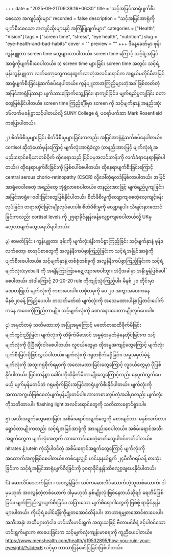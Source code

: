 +++
date = "2025-09-21T09:39:16+06:30"
title = 'သင့်အမြင်အာရုံပျက်စီးစေသော အကျင့်ဆိုးများ'
recorded = false
description = "သင့်အမြင်အာရုံကိုပျက်စီးစေသော အကျင့်ဆိုးများနှင့် အကြံပြုချက်များ"
categories = ["Health", "Vision"]
tags = ["screen time", "stress", "eye health", "nutrition"]
slug = "eye-health-and-bad-habits"
cover = ""
preview = ""
+++
ဒီနေ့ခေတ်မှာ ဖုန်းကွန်ပျူတာ screen time တွေများလာပါတယ်။ screen time ကြောင့် သင့်ရဲ့အမြင်အာရုံကိုပျက်စီးစေပါတယ်။
၁) screen time များခြင်း
screen time အတွင်း သင့်ရဲ့ဖုန်းကွန်ပျူတာ လက်တော့တွေကနေထွက်လာတဲ့အလင်းရောင်က အရွယ်မတိုင်မီအမြင်အာရုံပျက်စီးခြင်းနဲ့ဆက်စပ်နေပါတယ်။ ကွန်ပျူတာအကြည့်များတဲ့အခါဖြစ်တတ်တဲ့အမြင်အာရုံပြဿနာ မျက်သားခြောက်သွေ့ခြင်း၊ နာကျင်ခြင်း၊ မျက်ရည်ပူကျခြင်း စတာတွေဖြစ်နိုင်ပါတယ်။
screen time ကြည့်ချိန်မှာ screen ကို သင့်မျက်နှာနဲ့ အနည်းဆုံး ၁၆လက်မခန့်ခွာသင့်ပါတယ်လို့ SUNY College ရဲ့ ပရော်ဖက်ဆာ Mark Rosenfield ကပြောပါတယ်။

၂) စိတ်ဖိစီးမှုများခြင်း
စိတ်ဖိစီးမှုများခြင်းကလည်း အမြင်အာရုံနဲ့ဆက်စပ်နေပါတယ်။ cortisol ဆိုတဲ့ဟော်မုန်းကြောင့် မျက်လုံးအာရုံခံလွှာ (တနည်းအားဖြင့် မျက်လုံးရဲ့အမည်းရောင်ဧရိယာတစ်ဝိုက် ထိုနေရာသည် ပြင်ပမှအလင်းတန်းကို လက်ခံရာနေရာဖြစ်ပါတယ်။) ထိုနေရာပျက်စီးခြင်းကို ဖြစ်ပေါ်စေပါတယ်။ ထိုနေရာပျက်စီးခြင်းကြောင့် central serous chorio-retinopathy (CSCR) လို့ခေါ်တဲ့ရလဒ်ဖြစ်လာပါတယ်။ အမြင်အာရုံဝေဝါစေတဲ့ အရည်တွေ အုံဖွဲ့လာစေပါတယ်။ တနည်းအားဖြင့် မျက်ရည်ပူကျခြင်း၊ အမြင်အာရုံေ၀ဝါးခြင်းတွေဖြစ်နိုင်ပါတယ်။
စိတ်ဖိစီးမှုကိုလျော့ကျစေတဲ့လေ့ကျင့်ခန်းလုပ်ခြင်း၊ တရားထိုင်ခြင်းမျိုးလုပ်ပေးပါ။ စိတ်ဖိစီးမှုကို လျှော့ချပါ။ သီချင်းနားထောင်ခြင်းကလည်း cortisol levels ကို ၂၅ရာခိုင်နှုန်းခန့်လျှော့ကျစေပါတယ်လို့ UKမှ လေ့လာချက်တွေအရသိရပါတယ်။

၃) စာဖတ်ခြင်း ၊ ကွန်ပျူတာ၊ ဖုန်းကို မျက်လုံးနဲ့နီးကပ်စွာကြည့်ခြင်း
သင့်မျက်နှာနဲ့ ဖုန်း၊ လက်တော့၊ စာအုပ်စာတွေကို အလွန်နီးကပ်စွာကြည့်ခြင်းက သင့်ရဲ့အမြင်အာရုံကိုပျက်စီးစေပါတယ်။ သင့်မျက်နှာနဲ့ တစ်စုံတစ်ခုကို အလွန်နီးကပ်စွာကြည့်ခြင်းက သင့်ရဲ့မျက်လုံး(eyeball) ကို အချိန်ကြာကြာမရွေ့လျားစေပါဘူး။ အဲဒီ့အခါမှာ အနီးမှုန်ဖြစ်ပေါ်စေပါတယ်။
အဲဒါကြောင့် 20-20-20 rule ကိုကျင့်သုံးကြည့်ပါ။ မိနစ် ၂၀ တိုင်းမှာ ခဏတဖြုတ် မျက်လုံးကို ကစားပေးပါ။ တစုံတခုကို ပေ ၂၀ အကွာအဝေးကနေ မိနစ်၂၀ခန့် ကြည့်ပေးပါ။ တသတ်မတ်ထဲ မျက်လုံးကို အသေမထားပါနဲ့။ ပြတင်းပေါက်ကနေ အဝေးကိုကြည်တာမျိုး၊ သင့်မျက်လုံးကို ခဏအနားပေးတာမျိုးလုပ်ပေးပါ။

၄) အမှတ်တမဲ့ သတိမထားတဲ့ အပြုအမူကြောင့် မတော်တဆထိခိုက်မိခြင်း
မျက်ကွင်းညိုခြင်း၊ မျက်လုံးကို ထိခိုက်မိအောင် အမှုမဲ့အမှတ်မဲ့နေထိုင်ခြင်းက သင့်မျက်လုံးကို ပိုပြီးဆိုးဝါးစေပါတယ်။ လူငယ်တွေမှာ ထိုအမူအကျင့်တွေကြောင့် မျက်လုံးပျက်စီးခြင်းပိုဖြစ်လွယ်ပါတယ်။ မျက်လုံးကို ဂရုတစိုက်မရှိခြင်း၊ အမှုအမှတ်မဲ့နဲ့ မျက်လုံးကို အထူးဂရုစိုက်ရမှာကို အလေးမထားခြင်းတွေကြောင့် လူငယ်တွေမှာ ပိုဖြစ်နိုင်ပါတယ်။ ပြင်းထန်စွာ ခေါင်းကိုထိခိုက်မိတာမျိုးတွေကြောင့်လည်း နေပူထဲထွက်ပေမယ့် မျက်မှန်မတပ်ဘဲ ဂရုမစိုက်ခြင်းအမြင်အာရုံပျက်စီးနိုင်ပါတယ်။
မျက်လုံးကို အကာအကွယ်ဖြစ်စေတဲ့မျက်မှန်မျိုးတပ်ပါ။ အားကစားလုပ်တဲ့အခါမှာလည်း မျက်လုံးကိုသတိထားပါ။ flashing light အလင်းရောင်တွေကို သတိထားရှောင်ရှားပါ။

၅) အသီးအရွက်တွေမစားခြင်း
အစိမ်းရောင်အရွက်တွေကို မစားချင်တာ၊ မနှစ်သက်တာ၊ ရှောင်တာမျိုးကလည်း သင့်ရဲ့အမြင်အာရုံကို အားနည်းစေပါတယ်။ အစိမ်းရောင်အသီးအရွက်တွေက မျက်လုံးအတွက် အားကောင်းစေတဲ့ဓာတ်တွေပါဝင်တတ်ပါတယ်။ nitrates နဲ့ lutein ကဲ့သို့ပါဝင်တဲ့ အစိမ်းရောင်အရွက်တွေကြောင့် မျက်လုံးကို အထောက်အကူဖြစ်စေပါတယ်။
တစ်နေ့လျှင် ဟင်းနုနယ်ရွက် ၂၄မီလီဂရမ်ခန့် စားသုံးခြင်းက သင့်ရဲ့အမြင်အာရုံပျက်စီးခြင်းကို ၃၀ရာခိုင်နှုန်းထိလျှော့ချပေးနိုင်ပါတယ်။

၆) ဆေးလိပ်သောက်ခြင်း ၊ အဝလွန်ခြင်း
သင်ကဆေးလိပ်သောက်တဲ့သူတစ်ယောက်၊ ဒါမှမဟုတ် အဝလွန်တဲ့တစ်ယောက် ဒါမှမဟုတ် နှစ်မျိုးလုံးဖြစ်နေတယ်ဆိုရင် ရေတိမ်ဖြစ်ခြင်း၊ မျက်ကြည်လွှာပျက်စီးခြင်း၊ အခြားသော မျက်စိရောဂါတွေကို ဖြစ်ဖို့ ရာခိုင်နှုန်းများပါတယ်။
ကိုယ့်ရဲ့ပေါင်ချိန်ကိုမျှတအောင်ထိန်းပါ။ အာဟာရမျှတအောင်စားပေးပါ။ အသီးအနှံ၊ အဆီများတဲ့ငါး၊ ဟင်းသီးဟင်းရွက် အထူးသဖြင့် ဗီတာမင်စီနဲ့ ဇင့်ပါဝင်သောဟင်းရွက်များက စားပေးခြင်းက သင့်မျက်လုံးကျန်းမာရေးကို ကူညီပေးပါတယ်။
https://www.menshealth.com/health/g19532895/how-you-ruin-your-eyesight/?slide=6
လင့်မှာ ဘာသာပြန်ဖော်ပြခြင်းဖြစ်ပါတယ်။ 